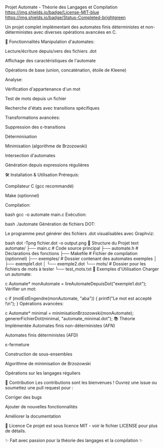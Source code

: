 Projet Automate - Théorie des Langages et Compilation
https://img.shields.io/badge/License-MIT-blue
https://img.shields.io/badge/Status-Completed-brightgreen

Un projet complet implémentant des automates finis déterministes et non-déterministes avec diverses opérations avancées en C.

📌 Fonctionnalités
Manipulation d'automates:

Lecture/écriture depuis/vers des fichiers .dot

Affichage des caractéristiques de l'automate

Opérations de base (union, concaténation, étoile de Kleene)

Analyse:

Vérification d'appartenance d'un mot

Test de mots depuis un fichier

Recherche d'états avec transitions spécifiques

Transformations avancées:

Suppression des ε-transitions

Déterminisation

Minimisation (algorithme de Brzozowski)

Intersection d'automates

Génération depuis expressions régulières

🛠 Installation & Utilisation
Prérequis:

Compilateur C (gcc recommandé)

Make (optionnel)

Compilation:

bash
gcc -o automate main.c
Exécution:

bash
./automate
Génération de fichiers DOT:

Le programme peut générer des fichiers .dot visualisables avec Graphviz:

bash
dot -Tpng fichier.dot -o output.png
📂 Structure du Projet
text
automate/
├── main.c                # Code source principal
├── automate.h            # Déclarations des fonctions
├── Makefile              # Fichier de compilation (optionnel)
├── exemples/             # Dossier contenant des automates exemples
│   ├── exemple1.dot
│   └── exemple2.dot
└── mots/                 # Dossier pour les fichiers de mots à tester
    └── test_mots.txt
🎯 Exemples d'Utilisation
Charger un automate:

c
Automate* monAutomate = lireAutomateDepuisDot("exemple1.dot");
Vérifier un mot:

c
if (motEstEngendre(monAutomate, "aba")) {
    printf("Le mot est accepté !\n");
}
Opérations avancées:

c
Automate* minimal = minimisationBrzozowski(monAutomate);
genererFichierDot(minimal, "automate_minimal.dot");
📚 Théorie Implémentée
Automates finis non-déterministes (AFN)

Automates finis déterministes (AFD)

ε-fermeture

Construction de sous-ensembles

Algorithme de minimisation de Brzozowski

Opérations sur les langages réguliers

🤝 Contribution
Les contributions sont les bienvenues ! Ouvrez une issue ou soumettez une pull request pour :

Corriger des bugs

Ajouter de nouvelles fonctionnalités

Améliorer la documentation

📜 Licence
Ce projet est sous licence MIT - voir le fichier LICENSE pour plus de détails.

✨ Fait avec passion pour la théorie des langages et la compilation ✨
